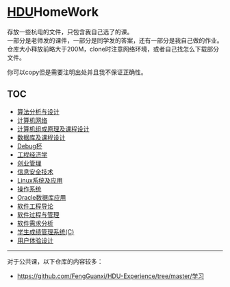# [HDU](http://sie.hdu.edu.cn/)HomeWork

存放一些杭电的文件，只包含我自己选了的课。\
一部分是老师发的课件，一部分是同学发的答案，还有一部分是我自己做的作业。\
仓库大小释放前略大于200M，clone时注意网络环境，或者自己找怎么下载部分文件。

你可以copy但是需要注明出处并且我不保证正确性。

## TOC

* [算法分析与设计](./AnalysisAndDesignOfAlgorithms)
* [计算机网络](./ComputerNetworking)
* [计算机组成原理及课程设计](./ComputerOrganization)
* [数据库及课程设计](./Databases)
* [Debug杯](./DebugCup)
* [工程经济学](./EngineeringEconomics)
* [创业管理](./EntrepreneurManagement)
* [信息安全技术](./InformationSecurityTechnology)
* [Linux系统及应用](./LinuxSystemAndItsApplication)
* [操作系统](./OperatingSystem)
* [Oracle数据库应用](./Oracle)
* [软件工程导论](./SoftwareEngineeringIntroduction)
* [软件过程与管理](./SoftwareProcessAndManagement)
* [软件需求分析](./SoftwareRequirementsAnalysis)
* [学生成绩管理系统(C)](../../../C-Code-Repository/blob/master/StudentsScoreManagementSystem(SSMS).c)
* [用户体验设计](./UserExperienceDesign)

---

对于公共课，以下仓库的内容较多：

* <https://github.com/FengGuanxi/HDU-Experience/tree/master/学习>

